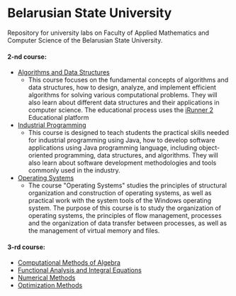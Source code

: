 # Belarusian State University
Repository for university labs on Faculty of Applied Mathematics and Computer Science of the Belarusian State University.</br>

#### 2-nd course:
- [Algorithms and Data Structures](https://github.com/makszeus/bsu/tree/main/Algorithms)
  - This course focuses on the fundamental concepts of algorithms and data structures, how to design, analyze, and implement efficient algorithms for solving various computational problems. They will also learn about different data structures and their applications in computer science. The educational process uses the [iRunner 2](https://acm.bsu.by) Educational platform
- [Industrial Programming](https://github.com/makszeus/bsu/tree/main/Industrial%20Programming)
  -  This course is designed to teach students the practical skills needed for industrial programming using Java, how to develop software applications using Java programming language, including object-oriented programming, data structures, and algorithms. They will also learn about software development methodologies and tools commonly used in the industry.
- [Operating Systems](https://github.com/makszeus/bsu/tree/main/Operating%20Systems)</br>
  - The course "Operating Systems" studies the principles of structural organization and construction of operating systems, as well as practical work with the system tools of the Windows operating system. The purpose of this course is to study the organization of operating systems, the principles of flow management, processes and the organization of data transfer between processes, as well as the management of virtual memory and files.

 
#### 3-rd course:
- [Computational Methods of Algebra](https://github.com/makszeus/bsu/tree/main/Computational%20Methods%20of%20Algebra)
- [Functional Analysis and Integral Equations](https://github.com/makszeus/bsu/tree/main/Functional%20Analysis%20and%20Integral%20Equations)
- [Numerical Methods](https://github.com/makszeus/bsu/tree/main/Numerical%20Methods)
- [Optimization Methods](https://github.com/makszeus/bsu/tree/main/Optimization%20Methods)
